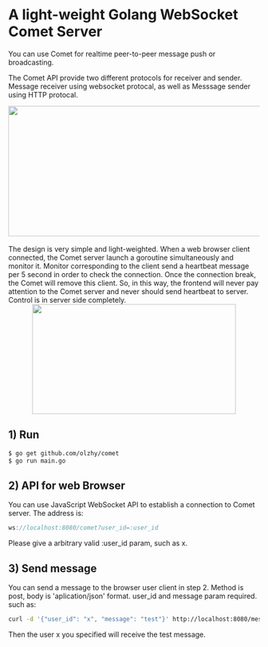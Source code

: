 # A light-weight Golang WebSocket Comet Server

You can use Comet for realtime peer-to-peer message push or broadcasting.

The Comet API provide two different protocols for receiver and sender.
Message receiver using websocket protocal, as well as Messsage sender using HTTP protocal. 
<div align=center><img width="664" height="261" src="https://github.com/olzhy/comet/blob/master/comet-api.png"/></div><br/>
The design is very simple and light-weighted.
When a web browser client connected, the Comet server launch a goroutine simultaneously and monitor it.
Monitor corresponding to the client send a heartbeat message per 5 second in order to check the connection. Once the connection break, the Comet will remove this client.
So, in this way, the frontend will never pay attention to the Comet server and never should send heartbeat to server.
Control is in server side completely.
<div align=center><img width="408" height="220" src="https://github.com/olzhy/comet/blob/master/comet-heartbeat.png"/></div>

## 1) Run 
```Bash
$ go get github.com/olzhy/comet
$ go run main.go
```

## 2) API for web Browser
You can use JavaScript WebSocket API to establish a connection to Comet server.
The address is:
```JavaScript
ws://localhost:8080/comet?user_id=:user_id
```
Please give a arbitrary valid :user_id param, such as x.

## 3) Send message
You can send a message to the browser user client in step 2.
Method is post, body is 'aplication/json' format.
user_id and message param required.
such as:
```Bash
curl -d '{"user_id": "x", "message": "test"}' http://localhost:8080/messages
```
Then the user x you specified will receive the test message.
